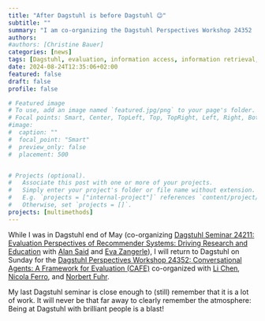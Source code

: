 ```yaml
---
title: "After Dagstuhl is before Dagstuhl 😉"
subtitle: ""
summary: "I am co-organizing the Dagstuhl Perspectives Workshop 24352 'Conversational Agents: A Framework for Evaluation (CAFE)' with Li Chen, Nicola Ferro, and Norbert Fuhr."
authors: 
#authors: [Christine Bauer]
categories: [news]
tags: [Dagstuhl, evaluation, information access, information retrieval, recommender systems, NLP, conversational agents, LLM]
date: 2024-08-24T12:35:06+02:00
featured: false
draft: false
profile: false

# Featured image
# To use, add an image named `featured.jpg/png` to your page's folder.
# Focal points: Smart, Center, TopLeft, Top, TopRight, Left, Right, BottomLeft, Bottom, BottomRight.
#image:
#  caption: ""
#  focal_point: "Smart"
#  preview_only: false
#  placement: 500


# Projects (optional).
#   Associate this post with one or more of your projects.
#   Simply enter your project's folder or file name without extension.
#   E.g. `projects = ["internal-project"]` references `content/project/deep-learning/index.md`.
#   Otherwise, set `projects = []`.
projects: [multimethods]
---
```


While I was in Dagstuhl end of May (co-organizing [Dagstuhl Seminar 24211: Evaluation Perspectives of Recommender Systems: Driving Research and Education](https://www.dagstuhl.de/24211) with [Alan Said](https://www.alansaid.com) and [Eva Zangerle](https://evazangerle.at)), I will return to Dagstuhl on Sunday for the [Dagstuhl Perspectives Workshop 24352: Conversational Agents: A Framework for Evaluation (CAFE)](https://www.dagstuhl.de/24352) co-organized with [Li Chen](https://www.comp.hkbu.edu.hk/~lichen/), [Nicola Ferro](https://www.dei.unipd.it/~ferro/), and [Norbert Fuhr](https://scholar.google.com/citations?user=p53Ht7UAAAAJ).

My last Dagstuhl seminar is close enough to (still) remember that it is a lot of work. It will never be that far away to clearly remember the atmosphere: Being at Dagstuhl with brilliant people is a blast!
